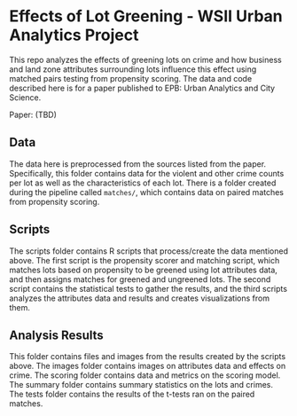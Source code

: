 # Effects of Lot Greening - WSII Urban Analytics Project
This repo analyzes the effects of greening lots on crime and how business and land zone attributes surrounding lots influence this effect using matched pairs testing from propensity scoring. The data and code described here is for a paper published to EPB: Urban Analytics and City Science.

Paper: (TBD)

## Data
The data here is preprocessed from the sources listed from the paper. Specifically, this folder contains data for the violent and other crime counts per lot as well as the characteristics of each lot. There is a folder created during the pipeline called `matches/`, which contains data on paired matches from propensity scoring.

## Scripts
The scripts folder contains R scripts that process/create the data mentioned above. The first script is the propensity scorer and matching script, which matches lots based on propensity to be greened using lot attributes data, and then assigns matches for greened and ungreened lots. The second script contains the statistical tests to gather the results, and the third scripts analyzes the attributes data and results and creates visualizations from them.

## Analysis Results
This folder contains files and images from the results created by the scripts above. The images folder contains images on attributes data and effects on crime. The scoring folder contains data and metrics on the scoring model. The summary folder contains summary statistics on the lots and crimes. The tests folder contains the results of the t-tests ran on the paired matches.
